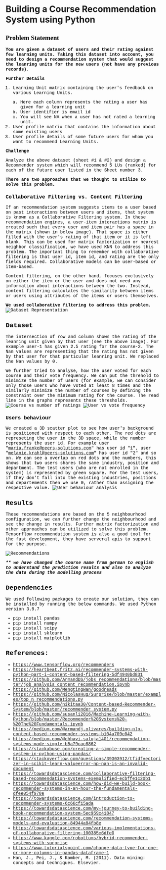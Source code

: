 # Building a Course Recommendation System using Python

<link rel="stylesheet" href="https://maxcdn.bootstrapcdn.com/bootstrap/3.3.7/css/bootstrap.min.css" integrity="sha384-BVYiiSIFeK1dGmJRAkycuHAHRg32OmUcww7on3RYdg4Va+PmSTsz/K68vbdEjh4u" crossorigin="anonymous">
<div id="BBox" class="alert alert-success">
    <h2 style="font-family:verdana;color:black;">Problem Statement</h2>
    <p style="font-family:courier;color:black;">
        <strong> You are given a dataset of users and their rating against few learning units. Taking this dataset into account, you need to design a recommendation system that would suggest the leanring units for the new users (not have any previous records).</strong>
    </p>
    <p style="font-family:courier;color:black;"><strong> Further Details </strong> </p>
    <span style="font-family:courier;color:black;">
        <ol>
          <li>Learning Unit matrix containing the user's feedback on various Learning Units.</li>
            <ol type="a">
              <li>Here each column represents the rating a user has given for a learning unit</li>
              <li>User identifier is email id</li>
              <li>You will see NA when a user has not rated a learning unit.</li>
            </ol>
          <li>User profile matrix that contains the information about some existing users</li>
          <li>User profile details of some future users for whom you want to recommend Learning Units.</li>
        </ol> 
   <p style="font-family:courier;color:black;"><strong> Challenge </strong></p>
   <span style="font-family:courier;color:black;"> Analyze the above dataset (sheet #1 & #2) and design a Recommender system which will recommend 5 LUs (ranked) for each of the future user listed in the Sheet number 3. </span>
<div>

<span> <strong> There are two approaches that we thought to utilize to solve this problem.</strong> </span>
### Collaborative Filtering vs. Content Filtering
If an recommendation system suggests items to a user based on past interactions between users and items, that system is known as a Collaborative Filtering system. In these recommendation engines, a user-item interactions matrix is created such that every user and item pair has a space in the matrix (shown in below image). That space is either filled with the user's rating of that item or it is left blank. This can be used for matrix factorization or nearest neighbor classification, we have used KNN to address this problem. The important thing to remember with collaborative filtering is that user id, item id, and rating are the only fields required. Collaborative models can be user-based or item-based.

Content filtering, on the other hand, focuses exclusively on either the item or the user and does not need any information about interactions between the two. Instead, content filtering calculates the similarity between items or users using attributes of the items or users themselves.
    
<span> <strong> We used collaborative filtering to address this problem.</strong> </span>
![Dataset Representation](images/dataset.png)
## Dataset
The intersection of row and column shows the rating of the leanring unit given by that user (see the above image). For example user-1 has given 2.5 rating for the course-2. The Nan values are representing that the rating has not given by that user for that particular leanring unit. We replaced the Nan values by 0. 
    
We further tried to analyse, how the user voted for each course and their vote frequency. We can put the threhold to minimize the number of users (for example, we can consider only those users who have voted at least 8 times and the similarly minimize the number of courses by defining the constraint over the minimum rating for the course. The read line in the graphs represents these thresholds.
![Course vs number of ratings](images/course_vs_votes.png)
![User vs vote frequency](images/users_vote_frequency.png)

### Users behaviour
We created a 3D scatter plot to see how user's background is positioned with respect to each other. The red dots are represeting the user in the 3D space, while the number represents the user id. For example user "maria.franke@peers-solutions.com" has user id "1", user "melanie.krahl@peers-solutions.com" has user id "2" and so on.
We can see a overlap on red dots and the numbers, this shows that two users shares the same industry, position and department.
The test users (who are not enrolled in the system) is represented by green square.
For the test users, if they don't fall into the existing industries, positions and departements then we use 0, rather than assigning the respective value.
![User behaviour analysis](images/user_behaviour.png)
    
## Results
These recommendations are based on the 5 neighbourhood configuration, we can further change the neighbourhood and see the change in results. Further matrix factorization and other approaches can be utilized to solve this problem. Tensorflow recommendation system is also a good tool for the fast development, they have serveral apis to support for the purpose.
    
![Recommendations](images/recommendations.png)

<span><strong><i>** we have changed the course name from german to english to understand the prediction results and also to analyze the data during the modelling process </i></strong></span>

## Dependencies
We used following packages to create our solution, they can be installed by running the below commands. We used Python version 3.9.7
* pip install pandas
* pip install numpy
* pip install scipy
* pip install sklearn
* pip install matplotlib

## References:
* https://www.tensorflow.org/recommenders
* https://heartbeat.fritz.ai/recommender-systems-with-python-part-i-content-based-filtering-5df4940bd831
* https://github.com/ArmandDS/jobs_recommendations/blob/master/job_analysis_content_recommendation.ipynb
* https://github.com/MengtingWan/goodreads
* https://github.com/NicolasHug/Surprise/blob/master/examples/top_n_recommendations.py
* https://github.com/nikitaa30/Content-based-Recommender-System/blob/master/recommender_system.py
* https://github.com/susanli2016/Machine-Learning-with-Python/blob/master/Recommender%20Systems%20-%20The%20Fundamentals.ipynb
* https://medium.com/@armandj.olivares/building-nlp-content-based-recommender-systems-b104a709c042
* https://medium.com/@chhavi.saluja1401/recommendation-systems-made-simple-b5a79cac8862
* https://stackabuse.com/creating-a-simple-recommender-system-in-python-using-pandas/
* https://stackoverflow.com/questions/39303912/tfidfvectorizer-in-scikit-learn-valueerror-np-nan-is-an-invalid-document
* https://towardsdatascience.com/collaborative-filtering-based-recommendation-systems-exemplified-ecbffe1c20b1
* https://towardsdatascience.com/how-did-we-build-book-recommender-systems-in-an-hour-the-fundamentals-dfee054f978e
* https://towardsdatascience.com/introduction-to-recommender-systems-6c66cf15ada
* https://towardsdatascience.com/my-journey-to-building-book-recommendation-system-5ec959c41847
* https://towardsdatascience.com/recommendation-systems-models-and-evaluation-84944a84fb8e
* https://towardsdatascience.com/various-implementations-of-collaborative-filtering-100385c6dfe0
* https://www.kaggle.com/robottums/hybrid-recommender-systems-with-surprise
* https://www.tutorialspoint.com/change-data-type-for-one-or-more-columns-in-pandas-dataframe-1
* Han, J., Pei, J., & Kamber, M. (2011). Data mining: concepts and techniques. Elsevier.
